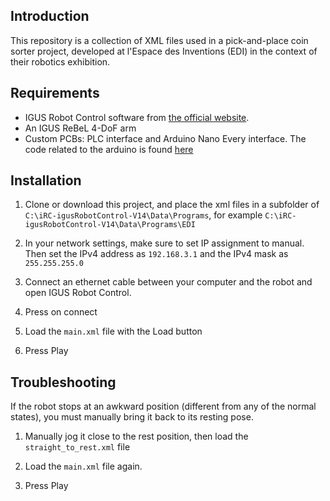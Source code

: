 ## Introduction
This repository is a collection of XML files used in a pick-and-place coin sorter project, developed at l'Espace des Inventions (EDI) in the context of their robotics exhibition.

## Requirements
- IGUS Robot Control software from [the official website](https://www.igus.eu/automation/robot-control-system/robot-software).
- An IGUS ReBeL 4-DoF arm
- Custom PCBs: PLC interface and Arduino Nano Every interface. The code related to the arduino is found [here](https://github.com/nguyen-v/IGUS_RebeL_Interface)

## Installation
1. Clone or download this project, and place the xml files in a subfolder of `C:\iRC-igusRobotControl-V14\Data\Programs`, for example `C:\iRC-igusRobotControl-V14\Data\Programs\EDI`

2. In your network settings, make sure to set IP assignment to manual. Then set the IPv4 address as `192.168.3.1` and the IPv4 mask as `255.255.255.0`

3. Connect an ethernet cable between your computer and the robot and open IGUS Robot Control.

4. Press on connect

5. Load the `main.xml` file with the Load button

6. Press Play

## Troubleshooting
If the robot stops at an awkward position (different from any of the normal states), you must manually bring it back to its resting pose.

1. Manually jog it close to the rest position, then load the `straight_to_rest.xml` file

2. Load the `main.xml` file again.

3. Press Play
